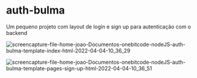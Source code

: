 # auth-bulma

Um pequeno projeto com layout de login e sign up para autenticação com o backend

![screencapture-file-home-joao-Documentos-onebitcode-nodeJS-auth-bulma-template-index-html-2022-04-04-10_36_29](https://user-images.githubusercontent.com/75868950/161556294-f2c374d2-b246-4cc4-bff2-ef685aee378b.jpg)

![screencapture-file-home-joao-Documentos-onebitcode-nodeJS-auth-bulma-template-pages-sign-up-html-2022-04-04-10_36_51](https://user-images.githubusercontent.com/75868950/161556414-f0b25dd2-e887-4bc0-bb9d-480cc060ba0a.jpg)
